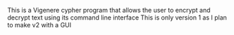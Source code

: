 This is a Vigenere cypher program that allows the user to encrypt and decrypt text using its command line interface
This is only version 1 as I plan to make v2 with a GUI
